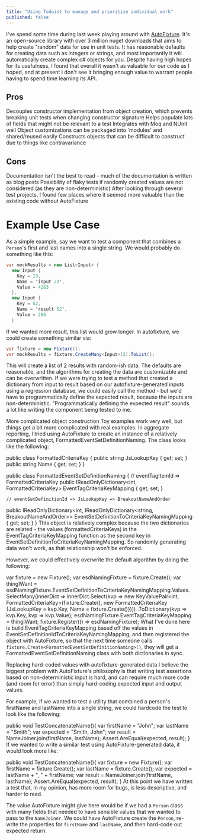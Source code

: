 ```yaml
---
title: "Using Todoist to manage and prioritize individual work"
published: false
---
```

I've spend some time during last week playing around with [AutoFixture](https://github.com/AutoFixture/AutoFixture). It's an open-source library with over 3 million nuget downloads that aims to help create "random" data for use in unit tests. It has reasonable defaults for creating data such as integers or strings, and most importantly it will automatically create complex c# objects for you. Despite having high hopes for its usefulness, I found that overall it wasn't as valuable for our code as I hoped, and at present I don't see it bringing enough value to warrant people having to spend time learning its API.

## Pros
Decouples constructor implementation from object creation, which prevents breaking unit tests when changing constructor signature
Helps populate lots of fields that might not be relevant to a test
Integrates with Moq and NUnit well
Object customizations can be packaged into 'modules' and shared/reused easily
Constructs objects that can be difficult to construct due to things like contravariance
## Cons
Documentation isn't the best to read - much of the documentation is written as blog posts
Possibility of flaky tests if randomly created values are not considered (as they are non-deterministic)
After looking through several test projects, I found few places where it seemed more valuable than the existing code without AutoFixture
 

# Example Use Case
As a simple example, say we want to test a component that combines a `Person`'s first and last names into a single string. We would probably do something like this:

```c#
var mockResults = new List<Input> {
  new Input {
    Key = 23,
    Name = 'input 23',
    Value = 4263  
  },
  new Input {
    Key = 52,
    Name = 'result 52',
    Value = 286
  }
```
If we wanted more result, this list would grow longer. In autofixture, we could create something similar via:

```c#
var fixture = new Fixture();
var mockResults = fixture.CreateMany<Input>(2).ToList();
```
This will create a list of 2 results with random-ish data. The defaults are reasonable, and the algorithms for creating the data are customizable and can be overwritten. 
If we were trying to test a method that created a dictionary from input to result based on our autofixture-generated inputs using a regression database, we could easily call the method - but we'd have to programmatically define the expected result, because the inputs are non-deterministic.
"Programmatically defining the expected result" sounds a lot like writing the component being tested to me.

More complicated object construction
Toy examples work very well, but things get a bit more complicated with real examples. In aggregate reporting, I tried using AutoFixture to create an instance of a relatively complicated object, FormattedEventSetDefinitionNaming. The class looks like the following:

public class FormattedCriteriaKey
{
   public string JsLookupKey { get; set; }
   public string Name { get; set; }
}
 
public class FormattedEventSetDefinitionNaming
{
    // eventTagItemId => FormattedCriteriaKey
   public IReadOnlyDictionary<int, FormattedCriteriaKey> EventTagCriteriaKeyMapping { get; set; }
 
 
    // eventSetDefinitionId => JsLookupKey => BreakoutNameAndOrder
   public IReadOnlyDictionary<int, IReadOnlyDictionary<string, BreakoutNameAndOrder>> EventSetDefinitionToCriteriaKeyNamingMapping { get; set; }
}
This object is relatively complex because the two dictionaries are related - the values (formattedCriteriaKeys) in the EventTagCriteriaKeyMapping function as the second key in EventSetDefinitionToCriteriaKeyNamingMapping. So randomly generating data won't work, as that relationship won't be enforced.

However, we could effectively overwrite the default algorithm by doing the following:

var fixture = new Fixture();
var esdNamingFixture = fixture.Create<FormattedEventSetDefinitionNaming>();
var thingIWant = esdNamingFixture.EventSetDefinitionToCriteriaKeyNamingMapping.Values.SelectMany(innerDict =>
      innerDict.Select(kvp => new KeyValuePair<int, FormattedCriteriaKey>(fixture.Create<int>(), new FormattedCriteriaKey {JsLookupKey = kvp.Key, Name = fixture.Create<string>()})))
   .ToDictionary(kvp => kvp.Key, kvp => kvp.Value);
esdNamingFixture.EventTagCriteriaKeyMapping = thingIWant;
fixture.Register(() => esdNamingFixture);
What I've done here is build EventTagCriteriaKeyMapping based off the values in EventSetDefinitionIdToCriteriaKeyNamingMapping, and then registered the object with AutoFixture, so that the next time someone calls `fixture.Create<FormattedEventSetDefinitionNaming>()`, they will get a FormattedEventSetDefinitionNaming class with both dictionaries in sync.

Replacing hard-coded values with autofixture-generated data
I believe the biggest problem with AutoFixture's philosophy is that writing test assertions based on non-deterministic input is hard, and can require much more code (and room for error) than simply hard-coding expected input and output values.

For example, if we wanted to test a utility that combined a person's firstName and lastName into a single string, we could hardcode the test to look like the following:

public void TestConcatenateName(){
    var firstName = "John";
    var lastName = "Smith";
    var expected = "Smith, John";
    var result = NameJoiner.join(firstName, lastName);
    Assert.AreEqual(expected, result);
}
If we wanted to write a similar test using AutoFixture-generated data, it would look more like:

public void TestConcatenateName(){
    var fixture = new Fixture();
    var firstName = fixture.Create<string>();
    var lastName = fixture.Create<string>();
    var expected = lastName + ", " + firstName;
    var result = NameJoiner.join(firstName, lastName);
    Assert.AreEqual(expected, result);
}
At this point we have written a test that, in my opinion, has more room for bugs, is less descriptive, and harder to read.

The value AutoFixture might give here would be if we had a `Person` class with many fields that needed to have sensible values that we wanted to pass to the `NameJoiner`. We could have AutoFixture create the `Person`, re-write the properties for `firstName` and `lastName`, and then hard-code out expected return.
